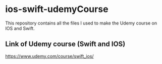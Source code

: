 # ios-swift-udemyCourse
 This repository contains all the files I used to make the Udemy course on IOS and Swift.

## Link of Udemy course (Swift and IOS)
https://www.udemy.com/course/swift_ios/
